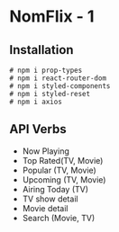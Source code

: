 # NomFlix - 1

## Installation
```
# npm i prop-types
# npm i react-router-dom
# npm i styled-components
# npm i styled-reset
# npm i axios
```

## API Verbs
* Now Playing
* Top Rated(TV, Movie)
* Popular (TV, Movie)
* Upcoming (TV, Movie)
* Airing Today (TV)
* TV show detail
* Movie detail
* Search (Movie, TV)

